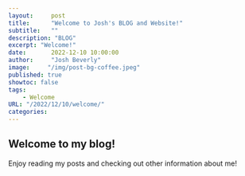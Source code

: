 ```yaml
---
layout:     post
title:      "Welcome to Josh's BLOG and Website!"
subtitle:   ""
description: "BLOG"
excerpt: "Welcome!"
date:       2022-12-10 10:00:00
author:     "Josh Beverly"
image:     "/img/post-bg-coffee.jpeg"
published: true
showtoc: false 
tags:
    - Welcome
URL: "/2022/12/10/welcome/"
categories: 
---
```


## Welcome to my blog! 

Enjoy reading my posts and checking out other information about me!